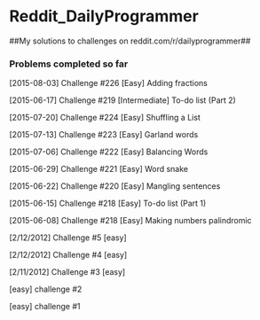 # Reddit_DailyProgrammer
##My solutions to challenges on reddit.com/r/dailyprogrammer##



### Problems completed so far ###

[2015-08-03] Challenge #226 [Easy] Adding fractions

[2015-06-17] Challenge #219 [Intermediate] To-do list (Part 2)

[2015-07-20] Challenge #224 [Easy] Shuffling a List

[2015-07-13] Challenge #223 [Easy] Garland words

[2015-07-06] Challenge #222 [Easy] Balancing Words

[2015-06-29] Challenge #221 [Easy] Word snake

[2015-06-22] Challenge #220 [Easy] Mangling sentences

[2015-06-15] Challenge #218 [Easy] To-do list (Part 1)

[2015-06-08] Challenge #218 [Easy] Making numbers palindromic

[2/12/2012] Challenge #5 [easy]

[2/12/2012] Challenge #4 [easy]

[2/11/2012] Challenge #3 [easy]

[easy] challenge #2

[easy] challenge #1
